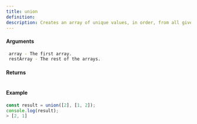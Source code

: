 ```yaml
---
title: union
definition: 
description: Creates an array of unique values, in order, from all given arrays using Set.
---
```



#### Arguments


```bash
 array - The first array.
 restArray - The rest of the arrays.
```


#### Returns


```bash

```


#### Example


```ts
const result = union([2], [1, 2]);console.log(result);> [2, 1]
```